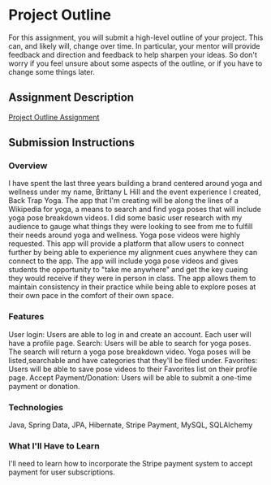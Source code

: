 # Project Outline
For this assignment, you will submit a high-level outline of your project. This can, and likely will, change over time. In particular, your mentor will provide feedback and direction and feedback to help sharpen your ideas. So don't worry if you feel unsure about some aspects of the outline, or if you have to change some things later.

## Assignment Description
[Project Outline Assignment](https://education.launchcode.org/liftoff/assignments/project-outline/)

## Submission Instructions

### Overview
I have spent the last three years building a brand centered around yoga and wellness under my name, Brittany L Hill and the event experience I created, Back Trap Yoga. The app that I'm creating will be along the lines of a Wikipedia for yoga, a means to search and find yoga poses that will include yoga pose breakdown videos. I did some basic user research with my audience to gauge what things they were looking to see from me to fulfill their needs around yoga and wellness. Yoga pose videos were highly requested. This app will provide a platform that allow users to connect further by being able to experience my alignment cues anywhere they can connect to the app. The app will include yoga pose videos and gives students the opportunity to "take me anywhere" and get the key cueing they would receive if they were in person in class. The app allows them to maintain consistency in their practice while being able to explore poses at their own pace in the comfort of their own space.
### Features
User login: Users are able to log in and create an account. Each user will have a profile page.
Search: Users will be able to search for yoga poses. The search will return a yoga pose breakdown video. Yoga poses will be listed,searchable and have categories that they'll be filed under.
Favorites: Users will be able to save pose videos to their Favorites list on their profile page.
Accept Payment/Donation: Users will be able to submit a one-time payment or donation.
### Technologies
Java,
Spring Data,
JPA, Hibernate,
Stripe Payment,
MySQL,
SQLAlchemy
### What I'll Have to Learn
I'll need to learn how to incorporate the Stripe payment system to accept payment for user subscriptions.
